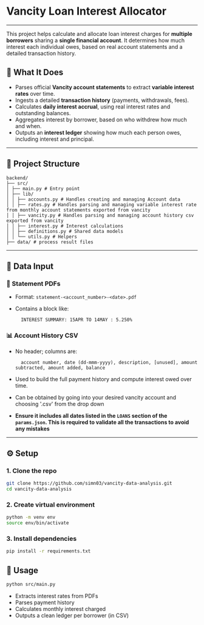 # Vancity Loan Interest Allocator
---

This project helps calculate and allocate loan interest charges for **multiple borrowers** sharing a **single financial account**. It determines how much interest each individual owes, based on real account statements and a detailed transaction history.

## 🧾 What It Does

- Parses official **Vancity account statements** to extract **variable interest rates** over time.
- Ingests a detailed **transaction history** (payments, withdrawals, fees).
- Calculates **daily interest accrual**, using real interest rates and outstanding balances.
- Aggregates interest by borrower, based on who withdrew how much and when.
- Outputs an **interest ledger** showing how much each person owes, including interest and principal.

---

## 📁 Project Structure

```
backend/
├── src/
│ ├── main.py # Entry point
│ ├── lib/
│ │ ├── accounts.py # Handles creating and managing Account data
│ │ ├── rates.py # Handles parsing and managing variable interest rate from monthly account statements exported from vancity
│ │ ├── vancity.py # Handles parsing and managing account history csv exported from vancity
│ │ ├── interest.py # Interest calculations
│ │ ├── definitions.py # Shared data models
│ │ └── utils.py # Helpers
├── data/ # process result files
```
---

## 🧮 Data Input

### 📄 Statement PDFs

- Format: `statement-<account_number>-<date>.pdf`
- Contains a block like:

        INTEREST SUMMARY: 15APR TO 14MAY : 5.250%

### 📊 Account History CSV

- No header; columns are:

        account number, date (dd-mmm-yyyy), description, [unused], amount subtracted, amount added, balance

- Used to build the full payment history and compute interest owed over time.
- Can be obtained by going into your desired vancity account and choosing '.csv' from the drop down 
- **Ensure it includes all dates listed in the `LOANS` section of the `params.json`. This is required to validate all the transactions to avoid any mistakes**

---

## ⚙️ Setup

### 1. Clone the repo

```bash
git clone https://github.com/simn03/vancity-data-analysis.git
cd vancity-data-analysis
```

### 2. Create virtual environment

```bash
python -m venv env
source env/bin/activate
```

### 3. Install dependencies

```bash
pip install -r requirements.txt
```

## 🚀 Usage

```bash
python src/main.py
```

- Extracts interest rates from PDFs
- Parses payment history
- Calculates monthly interest charged
- Outputs a clean ledger per borrower (in CSV)

